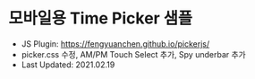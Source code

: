 <h1>모바일용 Time Picker 샘플</h1>
<section class="container">
  <ul>
    <li>
      JS Plugin: <a href="https://fengyuanchen.github.io/pickerjs/" traget="_blank">https://fengyuanchen.github.io/pickerjs/</a>
    </li>
    <li>
      picker.css 수정, AM/PM Touch Select 추가, Spy underbar 추가
    </li>
    <li>
      Last Updated: 2021.02.19
    </li>
  </ul>
</section>